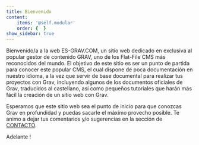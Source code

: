 ```yaml
---
title: Bienvenido
content:
    items: '@self.modular'
    order: {  }
show_sidebar: true
---
```


Bienvenido/a a la web ES-GRAV.COM, un sitio web dedicado en exclusiva al popular gestor de contenido GRAV, uno de los Flat-File CMS más reconocidos del mundo. El objetivo de este sitio es ser un punto de partida para conocer este popular CMS, el cual dispone de poca documentación en nuestro idioma, a la vez que servir de base documental para realizar tus proyectos con Grav, incluyendo algunos de los documentos oficiales de Grav, traducidos al castellano, así como pequeños tutoriales que harán más fácil la creación de un sitio web con Grav.

Esperamos que este sitio web sea el punto de inicio para que conozcas Grav en profundidad y puedas sacarle el máximo provecho posible. Te animo a dejar tus comentarios y/o sugerencias en la sección de [CONTACTO](/contacto).

Adelante !